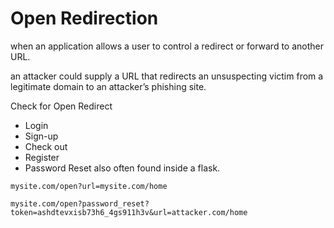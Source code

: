 # Open Redirection

when an application allows a user to control 
a redirect or forward to another URL.

an attacker could supply a URL that redirects 
an unsuspecting victim from a legitimate domain to an attacker’s phishing site.


Check for Open Redirect
- Login
- Sign-up
- Check out
- Register
- Password Reset
also often found inside a flask.


`mysite.com/open?url=mysite.com/home`

```
mysite.com/open?password_reset?token=ashdtevxisb73h6_4gs911h3v&url=attacker.com/home
```


